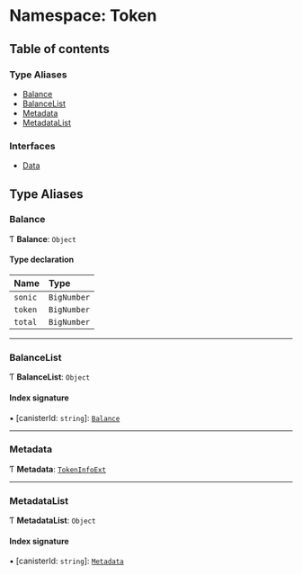 # Namespace: Token

## Table of contents

### Type Aliases

- [Balance](Token.md#balance)
- [BalanceList](Token.md#balancelist)
- [Metadata](Token.md#metadata)
- [MetadataList](Token.md#metadatalist)

### Interfaces

- [Data](../interfaces/Token.Data.md)

## Type Aliases

### Balance

Ƭ **Balance**: `Object`

#### Type declaration

| Name | Type |
| :------ | :------ |
| `sonic` | `BigNumber` |
| `token` | `BigNumber` |
| `total` | `BigNumber` |

___

### BalanceList

Ƭ **BalanceList**: `Object`

#### Index signature

▪ [canisterId: `string`]: [`Balance`](Token.md#balance)

___

### Metadata

Ƭ **Metadata**: [`TokenInfoExt`](../interfaces/SwapIDL.TokenInfoExt.md)

___

### MetadataList

Ƭ **MetadataList**: `Object`

#### Index signature

▪ [canisterId: `string`]: [`Metadata`](Token.md#metadata)
